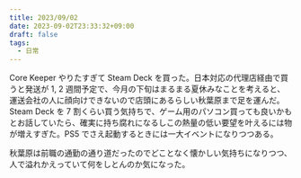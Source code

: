```yaml
---
title: 2023/09/02
date: 2023-09-02T23:33:32+09:00
draft: false
tags:
  - 日常
---
```


Core Keeper やりたすぎて Steam Deck を買った。日本対応の代理店経由で買うと発送が 1, 2 週間予定で、今月の下旬はまるまる夏休みなことを考えると、運送会社の人に顔向けできないので店頭にあるらしい秋葉原まで足を運んだ。Steam Deck を 7 割くらい買う気持ちで、ゲーム用のパソコン買っても良いかもとお話していたら、確実に持ち腐れになるしこの熱量の低い要望を叶えるには物が増えすぎた。PS5 でさえ起動するときには一大イベントになりつつある。

秋葉原は前職の通勤の通り道だったのでどことなく懐かしい気持ちになりつつ、人で溢れかえっていて何をしとんのか気になった。
